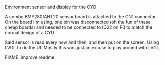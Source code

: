Environment sensor and display for the CYD

A combo BMP280/AHT20 sensor board is attached to the CN1 connector. On the board I'm using, one pin was disconnected (oh the fun of these cheap boards) and needed to be connected to IO22 on P3 to match the normal design of a CYD.

Said sensor is read every now and then, and then put on the screen. Using LVGL to do the UI. Mostly this was just an excuse to play around with LVGL.

FIXME: improve readme